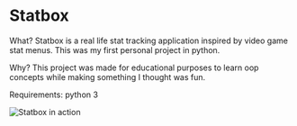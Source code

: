 # Statbox
What?
Statbox is a real life stat tracking application inspired by video game stat menus. This was my first personal project in python.

Why?
This project was made for educational purposes to learn oop concepts while making something I thought was fun. 

Requirements:
python 3

![Statbox in action](https://user-images.githubusercontent.com/78938062/190981131-03479330-8524-4590-98da-6e27dc9d91c9.png)
